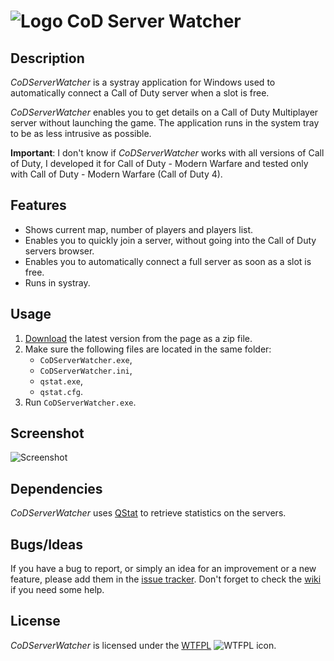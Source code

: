 ![Logo](http://i.imgur.com/lco3XjN.png) CoD Server Watcher
==========================================================

Description
-----------

_CoDServerWatcher_ is a systray application for Windows used to automatically connect a Call of Duty server when a slot is free.

_CoDServerWatcher_ enables you to get details on a Call of Duty Multiplayer server without launching the game. The application runs in the system tray to be as less intrusive as possible.

**Important**: I don't know if _CoDServerWatcher_ works with all versions of Call of Duty, I developed it for Call of Duty - Modern Warfare and tested only with Call of Duty - Modern Warfare (Call of Duty 4).

Features
--------

* Shows current map, number of players and players list.
* Enables you to quickly join a server, without going into the Call of Duty servers browser.
* Enables you to automatically connect a full server as soon as a slot is free.
* Runs in systray.

Usage
-----

1. [Download](https://github.com/Otiel/CoDServerWatcher/releases/latest) the latest version from the page as a zip file.
2. Make sure the following files are located in the same folder:
    * `CoDServerWatcher.exe`,
    * `CoDServerWatcher.ini`,
    * `qstat.exe`,
    * `qstat.cfg`.
3. Run `CoDServerWatcher.exe`.

Screenshot
----------

![Screenshot](http://i.imgur.com/nAAj2bi.png)

Dependencies
------------

_CoDServerWatcher_ uses [QStat](http://sourceforge.net/projects/qstat/) to retrieve statistics on the servers.

Bugs/Ideas
----------

If you have a bug to report, or simply an idea for an improvement or a new feature, please add them in the [issue tracker](https://github.com/Otiel/CoDServerWatcher/issues).
Don't forget to check the [wiki](https://github.com/Otiel/CoDServerWatcher/wiki) if you need some help.

License
-------

_CoDServerWatcher_ is licensed under the [WTFPL](http://www.wtfpl.net/) ![WTFPL icon](http://i.imgur.com/AsWaQQl.png).

